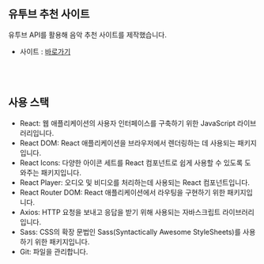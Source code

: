 ## 유투브 추천 사이트
유투브 API를 활용해 음악 추천 사이트를 제작했습니다.

<ul>
  <li>사이트 : <a href="https://youtube-jin.netlify.app/" target="_blank">바로가기</a></li>
</ul>
<br><br>

## 사용 스택
<ul>
  <li>React: 웹 애플리케이션의 사용자 인터페이스를 구축하기 위한 JavaScript 라이브러리입니다.</li>
    <li>React DOM: React 애플리케이션을 브라우저에서 렌더링하는 데 사용되는 패키지입니다.</li>
      <li>React Icons: 다양한 아이콘 세트를 React 컴포넌트로 쉽게 사용할 수 있도록 도와주는 패키지입니다.</li>
      <li>React Player: 오디오 및 비디오를 처리하는데 사용되는 React 컴포넌트입니다.</li>
  <li>React Router DOM: React 애플리케이션에서 라우팅을 구현하기 위한 패키지입니다.</li>
    <li>Axios: HTTP 요청을 보내고 응답을 받기 위해 사용되는 자바스크립트 라이브러리입니다.</li>
    <li>Sass: CSS의 확장 문법인 Sass(Syntactically Awesome StyleSheets)를 사용하기 위한 패키지입니다.</li>
      <li>Git: 파일을 관리합니다.</li>
</ul>
